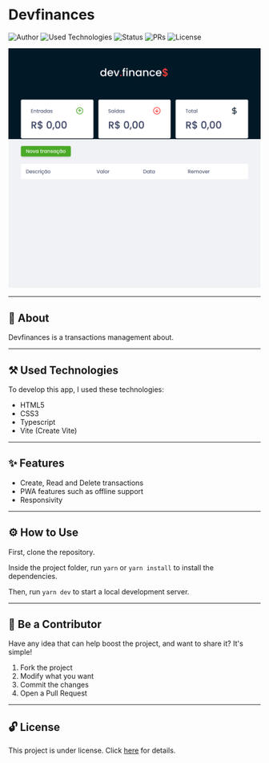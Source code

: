 # Devfinances

![Author](https://img.shields.io/badge/author-Wendell%20Kenneddy-brightgreen)
![Used Technologies](https://img.shields.io/badge/techs-HTML,%20CSS%20,Typescript%20and%20Vite-brightgreen)
![Status](https://img.shields.io/badge/status-Concluded-brightgreen)
![PRs](https://img.shields.io/badge/PRs-Welcome-brightgreen)
![License](https://img.shields.io/badge/license-MIT-brightgreen)

![Final Result](./.github/preview.png)

---

## 📕 About

Devfinances is a transactions management about.

---

## ⚒️ Used Technologies

To develop this app, I used these technologies:

- HTML5
- CSS3
- Typescript
- Vite (Create Vite)

---

## ✨ Features

- Create, Read and Delete transactions
- PWA features such as offline support
- Responsivity

---

## ⚙️ How to Use

First, clone the repository.

Inside the project folder, run `yarn` or `yarn install` to install the dependencies.

Then, run `yarn dev` to start a local development server.

---

## 🤝 Be a Contributor

Have any idea that can help boost the project, and want to share it? It's simple!

1. Fork the project
2. Modify what you want
3. Commit the changes
4. Open a Pull Request

---

## 🔓 License

This project is under license. Click [here](./LICENSE.md) for details.
